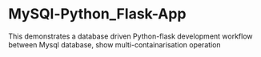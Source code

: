 # MySQl-Python_Flask-App
This demonstrates a database driven Python-flask development workflow between Mysql database, show multi-containarisation operation
